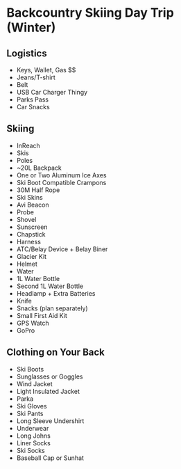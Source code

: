 Backcountry Skiing Day Trip (Winter)
====================================

## Logistics 

- Keys, Wallet, Gas $$
- Jeans/T-shirt
- Belt
- USB Car Charger Thingy
- Parks Pass
- Car Snacks

## Skiing

- InReach
- Skis
- Poles
- ~20L Backpack
- One or Two Aluminum Ice Axes
- Ski Boot Compatible Crampons
- 30M Half Rope
- Ski Skins
- Avi Beacon
- Probe
- Shovel
- Sunscreen
- Chapstick
- Harness
- ATC/Belay Device + Belay Biner
- Glacier Kit
- Helmet
- Water
- 1L Water Bottle
- Second 1L Water Bottle
- Headlamp + Extra Batteries
- Knife
- Snacks (plan separately)
- Small First Aid Kit
- GPS Watch
- GoPro

## Clothing on Your Back

- Ski Boots
- Sunglasses or Goggles
- Wind Jacket
- Light Insulated Jacket
- Parka
- Ski Gloves
- Ski Pants
- Long Sleeve Undershirt
- Underwear
- Long Johns
- Liner Socks
- Ski Socks
- Baseball Cap or Sunhat
